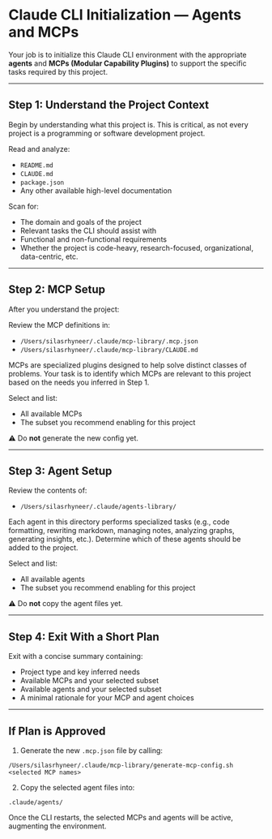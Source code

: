 # Claude CLI Initialization — Agents and MCPs

Your job is to initialize this Claude CLI environment with the appropriate **agents** and **MCPs (Modular Capability Plugins)** to support the specific tasks required by this project.

---

## Step 1: Understand the Project Context

Begin by understanding what this project is. This is critical, as not every project is a programming or software development project.

Read and analyze:

- `README.md`
- `CLAUDE.md`
- `package.json`
- Any other available high-level documentation

Scan for:

- The domain and goals of the project  
- Relevant tasks the CLI should assist with  
- Functional and non-functional requirements  
- Whether the project is code-heavy, research-focused, organizational, data-centric, etc.

---

## Step 2: MCP Setup

After you understand the project:

Review the MCP definitions in:

- `/Users/silasrhyneer/.claude/mcp-library/.mcp.json`  
- `/Users/silasrhyneer/.claude/mcp-library/CLAUDE.md`

MCPs are specialized plugins designed to help solve distinct classes of problems. Your task is to identify which MCPs are relevant to this project based on the needs you inferred in Step 1.

Select and list:

- All available MCPs  
- The subset you recommend enabling for this project

⚠️ Do **not** generate the new config yet.

---

## Step 3: Agent Setup

Review the contents of:

- `/Users/silasrhyneer/.claude/agents-library/`

Each agent in this directory performs specialized tasks (e.g., code formatting, rewriting markdown, managing notes, analyzing graphs, generating insights, etc.). Determine which of these agents should be added to the project.

Select and list:

- All available agents  
- The subset you recommend enabling for this project

⚠️ Do **not** copy the agent files yet.

---

## Step 4: Exit With a Short Plan

Exit with a concise summary containing:

- Project type and key inferred needs  
- Available MCPs and your selected subset  
- Available agents and your selected subset  
- A minimal rationale for your MCP and agent choices

---

## If Plan is Approved

1. Generate the new `.mcp.json` file by calling:

`/Users/silasrhyneer/.claude/mcp-library/generate-mcp-config.sh <selected MCP names>`

2. Copy the selected agent files into:

`.claude/agents/`

Once the CLI restarts, the selected MCPs and agents will be active, augmenting the environment.
